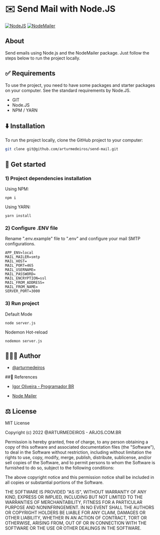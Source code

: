 
# ✉️ Send Mail with Node.JS
[![NodeJS](https://img.shields.io/badge/Node.JS-000?style=for-the-badge&logo=Node.js)](https://nodejs.org/en/)
[![NodeMailer](https://img.shields.io/badge/-📬%20Node%20%20Mailer-000?style=for-the-badge)](https://github.com/nodemailer/nodemailer/)


## About
Send emails using Node.js and the NodeMailer package. Just follow the steps below to run the project locally.


## ✅ Requirements
To use the project, you need to have some packages and starter packages on your computer.
See the standard requirements by Node.JS.

- GIT
- Node.JS
- NPM / YARN

## ⬇️ Installation

To run the project locally, clone the GitHub project to your computer:

```bash
git clone git@github.com/arturmedeiros/send-mail.git
```


## 🚀 Get started

### 1) Project dependencies installation

Using NPM:

```shell
npm i
```

Using YARN:

```shell
yarn install
```

### 2) Configure .ENV file

Rename ".env.example" file to ".env" and configure your mail SMTP configurations.

```shell
APP_ENV=local
MAIL_MAILER=smtp
MAIL_HOST=
MAIL_PORT=465
MAIL_USERNAME=
MAIL_PASSWORD=
MAIL_ENCRYPTION=ssl
MAIL_FROM_ADDRESS=
MAIL_FROM_NAME=
SERVER_PORT=3000
```

### 3) Run project

Default Mode

```shell
node server.js
```

Nodemon Hot-reload

```shell
nodemon server.js
```

## 🧑🏻‍💻 Author

- [@arturmedeiros](https://www.github.com/arturmedeiros)

##📖 References

- [Igor Oliveira - Programador BR](https://www.youtube.com/watch?v=60JCFKrihUU)

- [Node Mailer](https://nodemailer.com/about/)


## ⚖️ License
MIT License

Copyright (c) 2022 @ARTURMEDEIROS - ARJOS.COM.BR

Permission is hereby granted, free of charge, to any person obtaining a copy of this software and associated documentation files (the "Software"), to deal in the Software without restriction, including without limitation the rights to use, copy, modify, merge, publish, distribute, sublicense, and/or sell copies of the Software, and to permit persons to whom the Software is furnished to do so, subject to the following conditions:

The above copyright notice and this permission notice shall be included in all copies or substantial portions of the Software.

THE SOFTWARE IS PROVIDED "AS IS", WITHOUT WARRANTY OF ANY KIND, EXPRESS OR IMPLIED, INCLUDING BUT NOT LIMITED TO THE WARRANTIES OF MERCHANTABILITY, FITNESS FOR A PARTICULAR PURPOSE AND NONINFRINGEMENT. IN NO EVENT SHALL THE AUTHORS OR COPYRIGHT HOLDERS BE LIABLE FOR ANY CLAIM, DAMAGES OR OTHER LIABILITY, WHETHER IN AN ACTION OF CONTRACT, TORT OR OTHERWISE, ARISING FROM, OUT OF OR IN CONNECTION WITH THE SOFTWARE OR THE USE OR OTHER DEALINGS IN THE SOFTWARE.